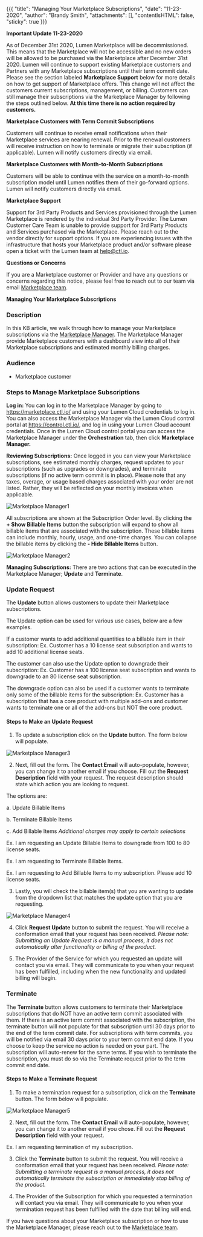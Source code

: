 {{{
"title": "Managing Your Marketplace Subscriptions",
"date": "11-23-2020",
"author": "Brandy Smith",
"attachments": [],
"contentIsHTML": false,
"sticky": true
}}}

**Important Update 11-23-2020** 

As of December 31st 2020, Lumen Marketplace will be decommissioned. 
This means that the Marketplace will not be accessible and no new orders will be allowed to be purchased via the Marketplace after December 31st 2020.
Lumen will continue to support existing Marketplace customers and Partners with any Marketplace subscriptions until their term commit date. 
Please see the section labeled **Marketplace Support** below for more details on how to get support of Marketplace offers.
This change will not affect the customers current subscriptions, management, or billing. 
Customers can still manage their subscriptions via the Marketplace Manager by following the steps outlined below. 
**At this time there is no action required by customers.** 

**Marketplace Customers with Term Commit Subscriptions**

Customers will continue to receive email notifications when their Marketplace services are nearing renewal. 
Prior to the renewal customers will receive instruction on how to terminate or migrate their subscription (if applicable). 
Lumen will notify customers directly via email. 
 
**Marketplace Customers with Month-to-Month Subscriptions**

Customers will be able to continue with the service on a month-to-month subscription model until Lumen notifies them of their go-forward options. 
Lumen will notify customers directly via email. 

**Marketplace Support**

Support for 3rd Party Products and Services provisioned through the Lumen Marketplace is rendered by the individual 3rd Party Provider. 
The Lumen Customer Care Team is unable to provide support for 3rd Party Products and Services purchased via the Marketplace. 
Please reach out to the vendor directly for support options. 
If you are experiencing issues with the infrastructure that hosts your Marketplace product and/or software please open a ticket with the Lumen team at help@ctl.io. 

**Questions or Concerns** 

If you are a Marketplace customer or Provider and have any questions or concerns regarding this notice, please feel free to reach out to our team via email [Marketplace team](mailto:Marketplace@centurylink.com).

**Managing Your Marketplace Subscriptions**


### Description
In this KB article, we walk through how to manage your Marketplace subscriptions via the [Marketplace Manager](https://marketplace.ctl.io/). The Marketplace Manager provide Marketplace customers with a dashboard view into all of their Marketplace subscriptions and estimated monthly billing charges.

### Audience

* Marketplace customer

### Steps to Manage Marketplace Subscriptions

**Log in:** You can log in to the Marketplace Manager by going to https://marketplace.ctl.io/ and using your Lumen Cloud credentials to log in. You can also access the Marketplace Manager via the Lumen Cloud control portal at https://control.ctl.io/, and log in using your Lumen Cloud account credentials. Once in the Lumen Cloud control portal you can access the Marketplace Manager under the **Orchestration** tab, then click **Marketplace Manager.**

**Reviewing Subscriptions:** Once logged in you can view your Marketplace subscriptions, see estimated monthly charges, request updates to your subscriptions (such as upgrades or downgrades), and terminate subscriptions (if no active term commit is in place). Please note that any taxes, overage, or usage based charges associated with your order are not listed. Rather, they will be reflected on your monthly invoices when applicable.

  ![Marketplace Manager1](../../images/MM1.png)

All subscriptions are shown at the Subscription Order level. By clicking the **+ Show Billable Items** button the subscription will expand to show all billable items that are associated with the subscription. These billable items can include monthly, hourly, usage, and one-time charges. You can collapse the billable items by clicking the **- Hide Billable Items** button.

  ![Marketplace Manager2](../../images/MM2.png)

**Managing Subscriptions:** There are two actions that can be executed in the Marketplace Manager; **Update** and **Terminate**.

### Update Request

The **Update** button allows customers to update their Marketplace subscriptions.

The Update option can be used for various use cases, below are a few examples.  

If a customer wants to add additional quantities to a billable item in their subscription:
Ex. Customer has a 10 license seat subscription and wants to add 10 additional license seats.

The customer can also use the Update option to downgrade their subscription:
Ex. Customer has a 100 license seat subscription and wants to downgrade to an 80 license seat subscription.

The downgrade option can also be used if a customer wants to terminate only some of the billable items for the subscription:
Ex. Customer has a subscription that has a core product with multiple add-ons and customer wants to terminate one or all of the add-ons but NOT the core product.

#### Steps to Make an Update Request

1. To update a subscription click on the **Update** button. The form below will populate.

  ![Marketplace Manager3](../../images/MM3.png)

2. Next, fill out the form. The **Contact Email** will auto-populate, however, you can change it to another email if you choose.
Fill out the **Request Description** field with your request. The request description should state which action you are looking to request.

The options are:

a. Update Billable Items

b. Terminate Billable Items

c. Add Billable Items *Additional charges may apply to certain selections*

Ex. I am requesting an Update Billable Items to downgrade from 100 to 80 license seats.

Ex. I am requesting to Terminate Billable Items.

Ex. I am requesting to Add Billable Items to my subscription. Please add 10 license seats.

3. Lastly, you will check the billable item(s) that you are wanting to update from the dropdown list that matches the update option that you are requesting.

  ![Marketplace Manager4](../../images/MM4.png)

4. Click **Request Update** button to submit the request. You will receive a conformation email that your request has been received. *Please note: Submitting an Update Request is a manual process, it does not automatically alter functionality or billing of the product.*

5. The Provider of the Service for which you requested an update will contact you via email. They will communicate to you when your request has been fulfilled, including when the new functionality and updated billing will begin.

### Terminate

The **Terminate** button allows customers to terminate their Marketplace subscriptions that do NOT have an active term commit associated with them. If there is an active term commit associated with the subscription, the terminate button will not populate for that subscription until 30 days prior to the end of the term commit date. For subscriptions with term commits, you will be notified via email 30 days prior to your term commit end date. If you choose to keep the service no action is needed on your part. The subscription will auto-renew for the same terms. If you wish to terminate the subscription, you must do so via the Terminate request prior to the term commit end date.

#### Steps to Make a Terminate Request

1. To make a termination request for a subscription, click on the **Terminate** button. The form below will populate.

  ![Marketplace Manager5](../../images/MM5.png)

2. Next, fill out the form. The **Contact Email** will auto-populate, however, you can change it to another email if you chose.
Fill out the **Request Description** field with your request.

Ex. I am requesting termination of my subscription.

3. Click the **Terminate** button to submit the request. You will receive a conformation email that your request has been received. *Please note: Submitting a terminate request is a manual process, it does not automatically terminate the subscription or immediately stop billing of the product.*

5. The Provider of the Subscription for which you requested a termination will contact you via email. They will communicate to you when your termination request has been fulfilled with the date that billing will end.

If you have questions about your Marketplace subscription or how to use the Marketplace Manager, please reach out to the [Marketplace team](mailto:Marketplace@centurylink.com). 
